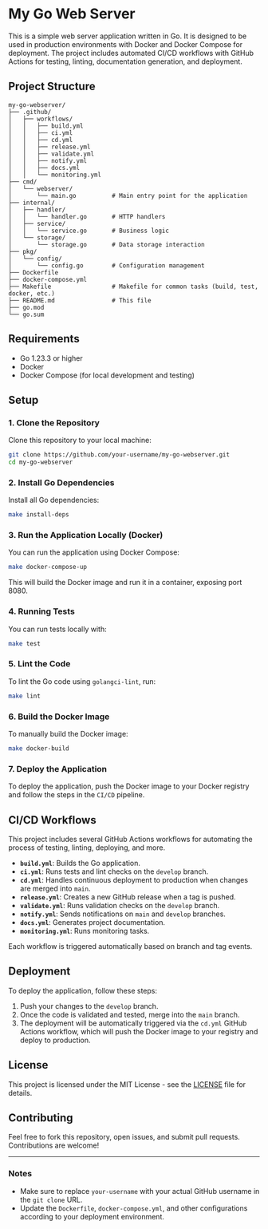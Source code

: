 # My Go Web Server

This is a simple web server application written in Go. It is designed to be used in production environments with Docker and Docker Compose for deployment. The project includes automated CI/CD workflows with GitHub Actions for testing, linting, documentation generation, and deployment.

## Project Structure

```plaintext
my-go-webserver/
├── .github/
│   ├── workflows/
│   │   ├── build.yml
│   │   ├── ci.yml
│   │   ├── cd.yml
│   │   ├── release.yml
│   │   ├── validate.yml
│   │   ├── notify.yml
│   │   ├── docs.yml
│   │   └── monitoring.yml
├── cmd/
│   └── webserver/
│       └── main.go          # Main entry point for the application
├── internal/
│   ├── handler/
│   │   └── handler.go       # HTTP handlers
│   ├── service/
│   │   └── service.go       # Business logic
│   └── storage/
│       └── storage.go       # Data storage interaction
├── pkg/
│   └── config/
│       └── config.go        # Configuration management
├── Dockerfile
├── docker-compose.yml
├── Makefile                 # Makefile for common tasks (build, test, docker, etc.)
├── README.md                # This file
├── go.mod
└── go.sum
```

## Requirements

- Go 1.23.3 or higher
- Docker
- Docker Compose (for local development and testing)

## Setup

### 1. Clone the Repository

Clone this repository to your local machine:

```bash
git clone https://github.com/your-username/my-go-webserver.git
cd my-go-webserver
```

### 2. Install Go Dependencies

Install all Go dependencies:

```bash
make install-deps
```

### 3. Run the Application Locally (Docker)

You can run the application using Docker Compose:

```bash
make docker-compose-up
```

This will build the Docker image and run it in a container, exposing port 8080.

### 4. Running Tests

You can run tests locally with:

```bash
make test
```

### 5. Lint the Code

To lint the Go code using `golangci-lint`, run:

```bash
make lint
```

### 6. Build the Docker Image

To manually build the Docker image:

```bash
make docker-build
```

### 7. Deploy the Application

To deploy the application, push the Docker image to your Docker registry and follow the steps in the `CI/CD` pipeline.

## CI/CD Workflows

This project includes several GitHub Actions workflows for automating the process of testing, linting, deploying, and more.

- **`build.yml`**: Builds the Go application.
- **`ci.yml`**: Runs tests and lint checks on the `develop` branch.
- **`cd.yml`**: Handles continuous deployment to production when changes are merged into `main`.
- **`release.yml`**: Creates a new GitHub release when a tag is pushed.
- **`validate.yml`**: Runs validation checks on the `develop` branch.
- **`notify.yml`**: Sends notifications on `main` and `develop` branches.
- **`docs.yml`**: Generates project documentation.
- **`monitoring.yml`**: Runs monitoring tasks.

Each workflow is triggered automatically based on branch and tag events.

## Deployment

To deploy the application, follow these steps:

1. Push your changes to the `develop` branch.
2. Once the code is validated and tested, merge into the `main` branch.
3. The deployment will be automatically triggered via the `cd.yml` GitHub Actions workflow, which will push the Docker image to your registry and deploy to production.

## License

This project is licensed under the MIT License - see the [LICENSE](LICENSE) file for details.

## Contributing

Feel free to fork this repository, open issues, and submit pull requests. Contributions are welcome!

---

### Notes

- Make sure to replace `your-username` with your actual GitHub username in the `git clone` URL.
- Update the `Dockerfile`, `docker-compose.yml`, and other configurations according to your deployment environment.

